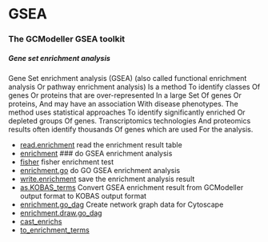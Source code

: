 ﻿# GSEA

### The GCModeller GSEA toolkit
 
 ##### Gene set enrichment analysis
 
 Gene Set enrichment analysis (GSEA) (also called functional enrichment 
 analysis Or pathway enrichment analysis) Is a method To identify classes
 Of genes Or proteins that are over-represented In a large Set Of genes 
 Or proteins, And may have an association With disease phenotypes. The
 method uses statistical approaches To identify significantly enriched 
 Or depleted groups Of genes. Transcriptomics technologies And proteomics 
 results often identify thousands Of genes which are used For the analysis.

+ [read.enrichment](GSEA/read.enrichment.1) read the enrichment result table
+ [enrichment](GSEA/enrichment.1) ### do GSEA enrichment analysis
+ [fisher](GSEA/fisher.1) fisher enrichment test
+ [enrichment.go](GSEA/enrichment.go.1) do GO GSEA enrichment analysis
+ [write.enrichment](GSEA/write.enrichment.1) save the enrichment analysis result
+ [as.KOBAS_terms](GSEA/as.KOBAS_terms.1) Convert GSEA enrichment result from GCModeller output format to KOBAS output format
+ [enrichment.go_dag](GSEA/enrichment.go_dag.1) Create network graph data for Cytoscape
+ [enrichment.draw.go_dag](GSEA/enrichment.draw.go_dag.1) 
+ [cast_enrichs](GSEA/cast_enrichs.1) 
+ [to_enrichment_terms](GSEA/to_enrichment_terms.1) 

